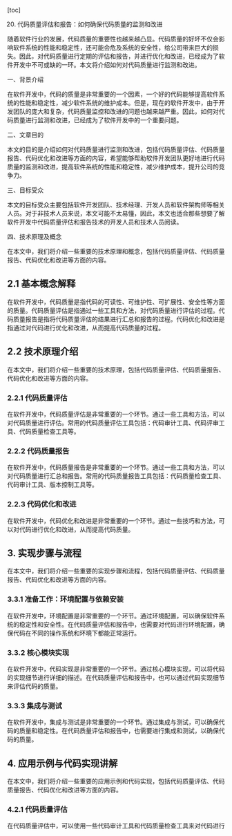 
[toc]                    
                
                
20. 代码质量评估和报告：如何确保代码质量的监测和改进

随着软件行业的发展，代码质量的重要性也越来越凸显。代码质量的好坏不仅会影响软件系统的性能和稳定性，还可能会危及系统的安全性，给公司带来巨大的损失。因此，对代码质量进行定期的评估和报告，并进行优化和改进，已经成为了软件开发中不可或缺的一环。本文将介绍如何对代码质量进行监测和改进。

一、背景介绍

在软件开发中，代码的质量是非常重要的一个因素，一个好的代码能够提高软件系统的性能和稳定性，减少软件系统的维护成本。但是，现在的软件开发中，由于开发团队的庞大和复杂，代码质量监控和改进的问题也越来越严重。因此，如何对代码质量进行监测和改进，已经成为了软件开发中的一个重要问题。

二、文章目的

本文的目的是介绍如何对代码质量进行监测和改进，包括代码质量评估、代码质量报告、代码优化和改进等方面的内容，希望能够帮助软件开发团队更好地进行代码质量的监测和改进，提高软件系统的性能和稳定性，减少维护成本，提升公司的竞争力。

三、目标受众

本文的目标受众主要包括软件开发团队、技术经理、开发人员和软件架构师等相关人员。对于非技术人员来说，本文可能不太易懂，因此，本文也适合那些想要了解软件开发中代码质量评估和报告技术的开发人员和技术人员阅读。

四、技术原理及概念

在本文中，我们将介绍一些重要的技术原理和概念，包括代码质量评估、代码质量报告、代码优化和改进等方面的内容。

## 2.1 基本概念解释

在软件开发中，代码质量是指代码的可读性、可维护性、可扩展性、安全性等方面的质量。代码质量评估是指通过一些工具和方法，对代码质量进行评估的过程。代码质量报告是指将代码质量评估的结果进行汇总和报告的过程。代码优化和改进是指通过对代码进行优化和改进，从而提高代码质量的过程。

## 2.2 技术原理介绍

在本文中，我们将介绍一些重要的技术原理，包括代码质量评估、代码质量报告、代码优化和改进等方面的内容。

### 2.2.1 代码质量评估

在软件开发中，代码质量评估是非常重要的一个环节。通过一些工具和方法，可以对代码质量进行评估。常用的代码质量评估工具包括：代码审计工具、代码评审工具、代码质量检查工具等。

### 2.2.2 代码质量报告

在软件开发中，代码质量报告是非常重要的一个环节。通过一些工具和方法，可以对代码质量进行汇总和报告。常用的代码质量报告工具包括：代码质量检查工具、代码审计工具、版本控制工具等。

### 2.2.3 代码优化和改进

在软件开发中，代码优化和改进是非常重要的一个环节。通过一些技巧和方法，可以对代码进行优化和改进，从而提高代码质量。

## 3. 实现步骤与流程

在本文中，我们将介绍一些重要的实现步骤和流程，包括代码质量评估、代码质量报告、代码优化和改进等方面的内容。

### 3.3.1 准备工作：环境配置与依赖安装

在软件开发中，环境配置是非常重要的一个环节。通过环境配置，可以确保软件系统的稳定性和安全性。在代码质量评估和报告中，也需要对代码进行环境配置，确保代码在不同的操作系统和环境下都能正常运行。

### 3.3.2 核心模块实现

在软件开发中，代码实现是非常重要的一个环节。通过核心模块实现，可以将代码的实现细节进行详细的描述。在代码质量评估和报告中，也可以通过代码实现细节来评估代码的质量。

### 3.3.3 集成与测试

在软件开发中，集成与测试是非常重要的一个环节。通过集成与测试，可以确保代码的质量和稳定性。在代码质量评估和报告中，也需要进行集成和测试，以确保代码的质量。

## 4. 应用示例与代码实现讲解

在本文中，我们将介绍一些重要的应用示例和代码实现，包括代码质量评估、代码质量报告、代码优化和改进等方面的内容。

### 4.2.1 代码质量评估

在代码质量评估中，可以使用一些代码审计工具和代码质量检查工具来对代码进行

